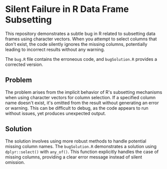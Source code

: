 # Silent Failure in R Data Frame Subsetting

This repository demonstrates a subtle bug in R related to subsetting data frames using character vectors.  When you attempt to select columns that don't exist, the code silently ignores the missing columns, potentially leading to incorrect results without any warning.

The `bug.R` file contains the erroneous code, and `bugSolution.R` provides a corrected version.

## Problem

The problem arises from the implicit behavior of R's subsetting mechanisms when using character vectors for column selection.  If a specified column name doesn't exist, it's omitted from the result without generating an error or warning.  This can be difficult to debug, as the code appears to run without issues, yet produces unexpected output.

## Solution

The solution involves using more robust methods to handle potential missing column names.  The `bugSolution.R` demonstrates a solution using `dplyr::select()` with `any_of()`.  This function explicitly handles the case of missing columns, providing a clear error message instead of silent omission.